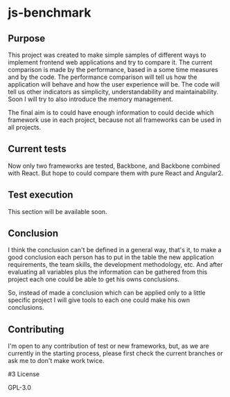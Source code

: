 # js-benchmark


## Purpose

This project was created to make simple samples of different ways to implement frontend web applications and try to compare it. The current comparison is made by the performance, based in a some time measures and by the code. The performance comparison will tell us how the application will behave and how the user experience will be. The code will tell us other indicators as simplicity, understandability and maintainability. Soon I will try to also introduce the memory management.

The final aim is to could have enough information to could decide which framework use in each project, because not all frameworks can be used in all projects.

## Current tests

Now only two frameworks are tested, Backbone, and Backbone combined with React. But hope to could compare them with pure React and Angular2.

## Test execution

This section will be available soon.

## Conclusion

I think the conclusion can't be defined in a general way, that's it, to make a good conclusion each person has to put in the table the new application requirements, the team skills, the development methodology, etc. And after evaluating all variables plus the information can be gathered from this project each one could be able  to get his owns conclusions.

So, instead of made a conclusion which can be applied only to a little specific project I will give tools to each one could make his own conclusions.

## Contributing

I'm open to any contribution of test or new frameworks, but, as we are currently in the starting process,  please first check the current branches or ask me to don't make work twice.

#3 License

GPL-3.0
